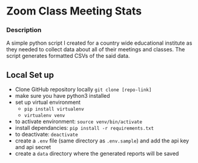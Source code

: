 # Zoom Class Meeting Stats
### Description
A simple python script I created for a country wide educational institute as they needed to collect data about all of their meetings and classes. The script generates formatted CSVs of the said data.

## Local Set up
- Clone GitHub repository locally `git clone [repo-link]`
- make sure you have python3 installed
- set up virtual environment
    - `pip install virtualenv`
    - `virtualenv venv`
- to activate environment: `source venv/bin/activate`
- install dependancies: `pip install -r requirements.txt`
- to deactivate: `deactivate`
- create a `.env` file (same directory as `.env.sample`) and add the api key and api secret
- create a `data` directory where the generated reports will be saved
